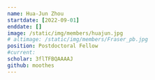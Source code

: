 ```yaml
---
name: Hua-Jun Zhou
startdate: [2022-09-01]
enddate: []
image: /static/img/members/huajun.jpg
# altimage: /static/img/members/Fraser_pb.jpg
position: Postdoctoral Fellow
#current:
scholar: 3flTFBQAAAAJ
github: moothes
---
```


